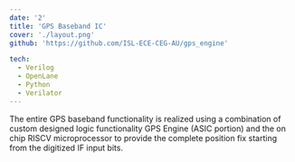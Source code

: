 ```yaml
---
date: '2'
title: 'GPS Baseband IC'
cover: './layout.png'
github: 'https://github.com/ISL-ECE-CEG-AU/gps_engine'

tech:
  - Verilog
  - OpenLane
  - Python
  - Verilator
---
```


The entire GPS baseband functionality is realized using a combination of custom designed logic functionality GPS Engine (ASIC portion) and the on chip RISCV microprocessor to provide the complete position fix starting from the digitized IF input bits. 
